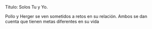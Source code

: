 Titulo: Solos Tu y Yo.

Pollo y Herger se ven sometidos a retos en su relación. 
Ambos se dan cuenta que tienen metas diferentes en su vida 